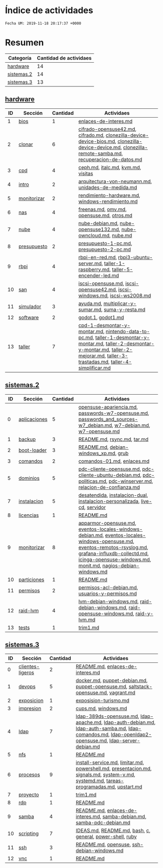 # Índice de actividades

`Fecha UM: 2019-11-18 20:17:37 +0000`

# Resumen

| Categoría | Cantidad de actividaes |
| --------- | ---------------------- |
| [hardware](actividades/hardware) | 14 |
| [sistemas.2](actividades/sistemas.2) | 14 |
| [sistemas.3](actividades/sistemas.3) | 13 |

## [hardware](actividades/hardware)

| ID | Sección | Cantidad | Actividaes |
| -- | ------- | -------- | ---------- |
| 1 | [bios](actividades/hardware/bios) | 1 | [enlaces-de-interes.md](actividades/hardware/bios/enlaces-de-interes.md) |
| 2 | [clonar](actividades/hardware/clonar) | 6 | [cifrado-opensuse42.md](actividades/hardware/clonar/cifrado-opensuse42.md), [cifrado.md](actividades/hardware/clonar/cifrado.md), [clonezilla-device-device-bios.md](actividades/hardware/clonar/clonezilla-device-device-bios.md), [clonezilla-device-device.md](actividades/hardware/clonar/clonezilla-device-device.md), [clonezilla-remote-samba.md](actividades/hardware/clonar/clonezilla-remote-samba.md), [recuperacion-de-datos.md](actividades/hardware/clonar/recuperacion-de-datos.md) |
| 3 | [cpd](actividades/hardware/cpd) | 4 | [ceph.md](actividades/hardware/cpd/ceph.md), [italc.md](actividades/hardware/cpd/italc.md), [kvm.md](actividades/hardware/cpd/kvm.md), [visitas](actividades/hardware/cpd/visitas) |
| 4 | [intro](actividades/hardware/intro) | 2 | [arquitectura-von-neumann.md](actividades/hardware/intro/arquitectura-von-neumann.md), [unidades-de-medida.md](actividades/hardware/intro/unidades-de-medida.md) |
| 5 | [monitorizar](actividades/hardware/monitorizar) | 2 | [rendimiento-hardware.md](actividades/hardware/monitorizar/rendimiento-hardware.md), [windows-rendimiento.md](actividades/hardware/monitorizar/windows-rendimiento.md) |
| 6 | [nas](actividades/hardware/nas) | 4 | [freenas.md](actividades/hardware/nas/freenas.md), [omv.md](actividades/hardware/nas/omv.md), [opensuse.md](actividades/hardware/nas/opensuse.md), [otros.md](actividades/hardware/nas/otros.md) |
| 7 | [nube](actividades/hardware/nube) | 4 | [nube-debian.md](actividades/hardware/nube/nube-debian.md), [nube-opensuse132.md](actividades/hardware/nube/nube-opensuse132.md), [nube-owncloud.md](actividades/hardware/nube/nube-owncloud.md), [nube.md](actividades/hardware/nube/nube.md) |
| 8 | [presupuesto](actividades/hardware/presupuesto) | 2 | [presupuesto-1-pc.md](actividades/hardware/presupuesto/presupuesto-1-pc.md), [presupuesto-2-pc.md](actividades/hardware/presupuesto/presupuesto-2-pc.md) |
| 9 | [rbpi](actividades/hardware/rbpi) | 4 | [rbpi-en-red.md](actividades/hardware/rbpi/rbpi-en-red.md), [rbpi3-ubuntu-server.md](actividades/hardware/rbpi/rbpi3-ubuntu-server.md), [taller-1-raspberry.md](actividades/hardware/rbpi/taller-1-raspberry.md), [taller-5-encender-led.md](actividades/hardware/rbpi/taller-5-encender-led.md) |
| 10 | [san](actividades/hardware/san) | 4 | [iscsi-opensuse.md](actividades/hardware/san/iscsi-opensuse.md), [iscsi-opensuse42.md](actividades/hardware/san/iscsi-opensuse42.md), [iscsi-windows.md](actividades/hardware/san/iscsi-windows.md), [iscsi-ws2008.md](actividades/hardware/san/iscsi-ws2008.md) |
| 11 | [simulador](actividades/hardware/simulador) | 3 | [ayuda.md](actividades/hardware/simulador/ayuda.md), [multiplicar-y-sumar.md](actividades/hardware/simulador/multiplicar-y-sumar.md), [suma-y-resta.md](actividades/hardware/simulador/suma-y-resta.md) |
| 12 | [software](actividades/hardware/software) | 2 | [godot.1](actividades/hardware/software/godot.1), [godot1.md](actividades/hardware/software/godot1.md) |
| 13 | [taller](actividades/hardware/taller) | 7 | [cpd-1-desmontar-y-montar.md](actividades/hardware/taller/cpd-1-desmontar-y-montar.md), [nintendo-data-to-pc.md](actividades/hardware/taller/nintendo-data-to-pc.md), [taller-1-desmontar-y-montar.md](actividades/hardware/taller/taller-1-desmontar-y-montar.md), [taller-2-desmontar-y-montar.md](actividades/hardware/taller/taller-2-desmontar-y-montar.md), [taller-2-mejorar.md](actividades/hardware/taller/taller-2-mejorar.md), [taller-3-trastadas.md](actividades/hardware/taller/taller-3-trastadas.md), [taller-4-simplificar.md](actividades/hardware/taller/taller-4-simplificar.md) |

## [sistemas.2](actividades/sistemas.2)

| ID | Sección | Cantidad | Actividaes |
| -- | ------- | -------- | ---------- |
| 0 | [aplicaciones](actividades/sistemas.2/aplicaciones) | 5 | [opensuse-apariencia.md](actividades/sistemas.2/aplicaciones/opensuse-apariencia.md), [passwords-w7-opensuse.md](actividades/sistemas.2/aplicaciones/passwords-w7-opensuse.md), [passwords_and_sources-w7_debian.md](actividades/sistemas.2/aplicaciones/passwords_and_sources-w7_debian.md), [w7-debian.md](actividades/sistemas.2/aplicaciones/w7-debian.md), [w7-opensuse.md](actividades/sistemas.2/aplicaciones/w7-opensuse.md) |
| 1 | [backup](actividades/sistemas.2/backup) | 3 | [README.md](actividades/sistemas.2/backup/README.md), [rsync.md](actividades/sistemas.2/backup/rsync.md), [tar.md](actividades/sistemas.2/backup/tar.md) |
| 2 | [boot-loader](actividades/sistemas.2/boot-loader) | 3 | [README.md](actividades/sistemas.2/boot-loader/README.md), [debian-windows_xp.md](actividades/sistemas.2/boot-loader/debian-windows_xp.md), [grub](actividades/sistemas.2/boot-loader/grub) |
| 3 | [comandos](actividades/sistemas.2/comandos) | 2 | [comandos-01.md](actividades/sistemas.2/comandos/comandos-01.md), [enlaces.md](actividades/sistemas.2/comandos/enlaces.md) |
| 5 | [dominios](actividades/sistemas.2/dominios) | 5 | [pdc-cliente-opensuse.md](actividades/sistemas.2/dominios/pdc-cliente-opensuse.md), [pdc-cliente-ubuntu-debian.md](actividades/sistemas.2/dominios/pdc-cliente-ubuntu-debian.md), [pdc-politicas.md](actividades/sistemas.2/dominios/pdc-politicas.md), [pdc-winserver.md](actividades/sistemas.2/dominios/pdc-winserver.md), [relacion-de-confianza.md](actividades/sistemas.2/dominios/relacion-de-confianza.md) |
| 7 | [instalacion](actividades/sistemas.2/instalacion) | 5 | [desatendida](actividades/sistemas.2/instalacion/desatendida), [instalacion-dual](actividades/sistemas.2/instalacion/instalacion-dual), [instalacion-personalizada](actividades/sistemas.2/instalacion/instalacion-personalizada), [live-cd](actividades/sistemas.2/instalacion/live-cd), [servidor](actividades/sistemas.2/instalacion/servidor) |
| 8 | [licencias](actividades/sistemas.2/licencias) | 1 | [README.md](actividades/sistemas.2/licencias/README.md) |
| 9 | [monitorizar](actividades/sistemas.2/monitorizar) | 8 | [apparmor-opensuse.md](actividades/sistemas.2/monitorizar/apparmor-opensuse.md), [eventos-locales-windows-debian.md](actividades/sistemas.2/monitorizar/eventos-locales-windows-debian.md), [eventos-locales-windows-opensuse.md](actividades/sistemas.2/monitorizar/eventos-locales-windows-opensuse.md), [eventos-remotos-rsyslog.md](actividades/sistemas.2/monitorizar/eventos-remotos-rsyslog.md), [grafana-influxdb-collectd.md](actividades/sistemas.2/monitorizar/grafana-influxdb-collectd.md), [icinga-opensuse-windows.md](actividades/sistemas.2/monitorizar/icinga-opensuse-windows.md), [monit.md](actividades/sistemas.2/monitorizar/monit.md), [nagios-debian-windows.md](actividades/sistemas.2/monitorizar/nagios-debian-windows.md) |
| 10 | [particiones](actividades/sistemas.2/particiones) | 1 | [README.md](actividades/sistemas.2/particiones/README.md) |
| 11 | [permisos](actividades/sistemas.2/permisos) | 2 | [permisos-acl-debian.md](actividades/sistemas.2/permisos/permisos-acl-debian.md), [usuarios-y-permisos.md](actividades/sistemas.2/permisos/usuarios-y-permisos.md) |
| 12 | [raid-lvm](actividades/sistemas.2/raid-lvm) | 4 | [lvm-debian-windows.md](actividades/sistemas.2/raid-lvm/lvm-debian-windows.md), [raid-debian-windows.md](actividades/sistemas.2/raid-lvm/raid-debian-windows.md), [raid-opensuse-windows.md](actividades/sistemas.2/raid-lvm/raid-opensuse-windows.md), [raid-y-lvm.md](actividades/sistemas.2/raid-lvm/raid-y-lvm.md) |
| 13 | [tests](actividades/sistemas.2/tests) | 1 | [trim1.md](actividades/sistemas.2/tests/trim1.md) |

## [sistemas.3](actividades/sistemas.3)

| ID | Sección | Cantidad | Actividaes |
| -- | ------- | -------- | ---------- |
| 0 | [clientes-ligeros](actividades/sistemas.3/clientes-ligeros) | 2 | [README.md](actividades/sistemas.3/clientes-ligeros/README.md), [enlaces-de-interes.md](actividades/sistemas.3/clientes-ligeros/enlaces-de-interes.md) |
| 1 | [devops](actividades/sistemas.3/devops) | 5 | [docker.md](actividades/sistemas.3/devops/docker.md), [puppet-debian.md](actividades/sistemas.3/devops/puppet-debian.md), [puppet-opensuse.md](actividades/sistemas.3/devops/puppet-opensuse.md), [saltstack-opensuse.md](actividades/sistemas.3/devops/saltstack-opensuse.md), [vagrant.md](actividades/sistemas.3/devops/vagrant.md) |
| 2 | [exposicion](actividades/sistemas.3/exposicion) | 1 | [exposision-turismo.md](actividades/sistemas.3/exposicion/exposision-turismo.md) |
| 3 | [impresion](actividades/sistemas.3/impresion) | 2 | [cups.md](actividades/sistemas.3/impresion/cups.md), [windows.md](actividades/sistemas.3/impresion/windows.md) |
| 4 | [ldap](actividades/sistemas.3/ldap) | 7 | [ldap-389ds-opensuse.md](actividades/sistemas.3/ldap/ldap-389ds-opensuse.md), [ldap-apache.md](actividades/sistemas.3/ldap/ldap-apache.md), [ldap-auth-debian.md](actividades/sistemas.3/ldap/ldap-auth-debian.md), [ldap-auth-samba.md](actividades/sistemas.3/ldap/ldap-auth-samba.md), [ldap-comandos.md](actividades/sistemas.3/ldap/ldap-comandos.md), [ldap-openldap2-opensuse.md](actividades/sistemas.3/ldap/ldap-openldap2-opensuse.md), [ldap-server-debian.md](actividades/sistemas.3/ldap/ldap-server-debian.md) |
| 5 | [nfs](actividades/sistemas.3/nfs) | 1 | [README.md](actividades/sistemas.3/nfs/README.md) |
| 6 | [procesos](actividades/sistemas.3/procesos) | 9 | [install-service.md](actividades/sistemas.3/procesos/install-service.md), [limitar.md](actividades/sistemas.3/procesos/limitar.md), [powershell.md](actividades/sistemas.3/procesos/powershell.md), [presentacion.md](actividades/sistemas.3/procesos/presentacion.md), [signals.md](actividades/sistemas.3/procesos/signals.md), [system-v.md](actividades/sistemas.3/procesos/system-v.md), [systemd.md](actividades/sistemas.3/procesos/systemd.md), [tareas-programadas.md](actividades/sistemas.3/procesos/tareas-programadas.md), [upstart.md](actividades/sistemas.3/procesos/upstart.md) |
| 7 | [proyecto](actividades/sistemas.3/proyecto) | 1 | [trim1.md](actividades/sistemas.3/proyecto/trim1.md) |
| 8 | [rdp](actividades/sistemas.3/rdp) | 1 | [README.md](actividades/sistemas.3/rdp/README.md) |
| 9 | [samba](actividades/sistemas.3/samba) | 4 | [README.md](actividades/sistemas.3/samba/README.md), [enlaces-de-interes.md](actividades/sistemas.3/samba/enlaces-de-interes.md), [samba-debian.md](actividades/sistemas.3/samba/samba-debian.md), [samba-pdc-debian.md](actividades/sistemas.3/samba/samba-pdc-debian.md) |
| 10 | [scripting](actividades/sistemas.3/scripting) | 7 | [IDEAS.md](actividades/sistemas.3/scripting/IDEAS.md), [README.md](actividades/sistemas.3/scripting/README.md), [bash](actividades/sistemas.3/scripting/bash), [c](actividades/sistemas.3/scripting/c), [general](actividades/sistemas.3/scripting/general), [power-shell](actividades/sistemas.3/scripting/power-shell), [ruby](actividades/sistemas.3/scripting/ruby) |
| 11 | [ssh](actividades/sistemas.3/ssh) | 3 | [README.md](actividades/sistemas.3/ssh/README.md), [opensuse](actividades/sistemas.3/ssh/opensuse), [ssh-debian-windows.md](actividades/sistemas.3/ssh/ssh-debian-windows.md) |
| 12 | [vnc](actividades/sistemas.3/vnc) | 1 | [README.md](actividades/sistemas.3/vnc/README.md) |

